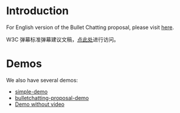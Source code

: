 # Introduction

For English version of the Bullet Chatting proposal, please visit [here](https://w3c.github.io/danmaku/index_en.html).

W3C 弹幕标准弹幕建议文稿，[点此处](https://w3c.github.io/danmaku/)进行访问。

# Demos

We also have several demos:

* [simple-demo](https://w3c.github.io/danmaku/demos/simple-demo/)
* [bulletchatting-proposal-demo](https://w3c.github.io/danmaku/demos/bulletchatting-proposal-demo/)
* [Demo without video](https://w3c.github.io/danmaku/demos/no-media/)

